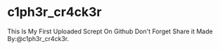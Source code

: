 # c1ph3r_cr4ck3r
This Is My First Uploaded Scrept On Github 
Don't Forget Share it
Made By:@c1ph3r_cr4ck3r.
